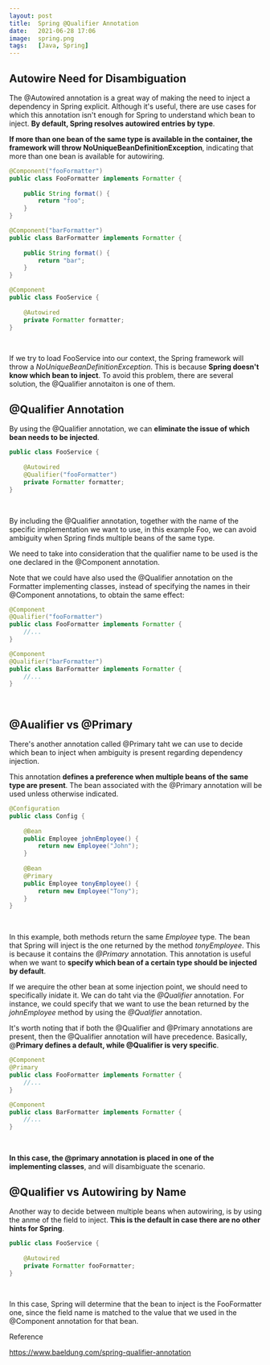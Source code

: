 ```yaml
---
layout: post
title:  Spring @Qualifier Annotation
date:   2021-06-28 17:06
image:  spring.png
tags:   [Java, Spring]
---
```


## Autowire Need for Disambiguation

The @Autowired annotation is a great way of making the need to inject a dependency in Spring explicit. Although it's useful, there are use cases for which this annotation isn't enough for Spring to understand which bean to inject. **By default, Spring resolves autowired entries by type**.

**If more than one bean of the same type is available in the container, the framework will throw NoUniqueBeanDefinitionException**, indicating that more than one bean is available for autowiring. 

```java
@Component("fooFormatter")
public class FooFormatter implements Formatter {
 
    public String format() {
        return "foo";
    }
}

@Component("barFormatter")
public class BarFormatter implements Formatter {
 
    public String format() {
        return "bar";
    }
}

@Component
public class FooService {
     
    @Autowired
    private Formatter formatter;
}
```

<!-- Line breaks -->
<br />

If we try to load FooService into our context, the Spring framework will throw a *NoUniqueBeanDefinitionException*. This is because **Spring doesn't know which bean to inject**. To avoid this problem, there are several solution, the @Qualifier annotaiton is one of them.

## @Qualifier Annotation

By using the @Qualifier annotation, we can **eliminate the issue of which bean needs to be injected**.

```java
public class FooService {
     
    @Autowired
    @Qualifier("fooFormatter")
    private Formatter formatter;
}
```

<!-- Line breaks -->
<br />

By including the @Qualifier annotation, together with the name of the specific implementation we want to use, in this example Foo, we can avoid ambiguity when Spring finds multiple beans of the same type.

We need to take into consideration that the qualifier name to be used is the one declared in the @Component annotation.

Note that we could have also used the @Qualifier annotation on the Formatter implementing classes, instead of specifying the names in their @Component annotations, to obtain the same effect:

```java
@Component
@Qualifier("fooFormatter")
public class FooFormatter implements Formatter {
    //...
}

@Component
@Qualifier("barFormatter")
public class BarFormatter implements Formatter {
    //...
}
```

<!-- Line breaks -->
<br />

## @Aualifier vs @Primary

There's another annotation called @Primary taht we can use to decide which bean to inject when ambiguity is present regarding dependency injection.

This annotation **defines a preference when multiple beans of the same type are present**. The bean associated with the @Primary annotation will be used unless otherwise indicated.

```java
@Configuration
public class Config {
 
    @Bean
    public Employee johnEmployee() {
        return new Employee("John");
    }
 
    @Bean
    @Primary
    public Employee tonyEmployee() {
        return new Employee("Tony");
    }
}
```

<!-- Line breaks -->
<br />

In this example, both methods return the same *Employee* type. The bean that Spring will inject is the one returned by the method *tonyEmployee*. This is because it contains the *@Primary* annotation. This annotation is useful when we want to **specify which bean of a certain type should be injected by default**.

If we arequire the other bean at some injection point, we should need to specifically inidate it. We can do taht via the *@Qualifier* annotation. For instance, we could specify that we want to use the bean returned by the *johnEmployee* method by using the *@Qualifier* annotation.

It's worth noting that if both the @Qualifier and @Primary annotations are present, then the @Qualifier annotation will have precedence. Basically, @**Primary defines a default, while @Qualifier is very specific**.

```java
@Component
@Primary
public class FooFormatter implements Formatter {
    //...
}

@Component
public class BarFormatter implements Formatter {
    //...
}
```

<!-- Line breaks -->
<br />

**In this case, the @primary annotation is placed in one of the implementing classes**, and will disambiguate the scenario.

## @Qualifier vs Autowiring by Name

Another way to decide between multiple beans when autowiring, is by using the anme of the field to inject. **This is the default in case there are no other hints for Spring**.

```java
public class FooService {
     
    @Autowired
    private Formatter fooFormatter;
}
```

<!-- Line breaks -->
<br />

In this case, Spring will determine that the bean to inject is the FooFormatter one, since the field name is matched to the value that we used in the @Component annotation for that bean.

Reference 

<https://www.baeldung.com/spring-qualifier-annotation>